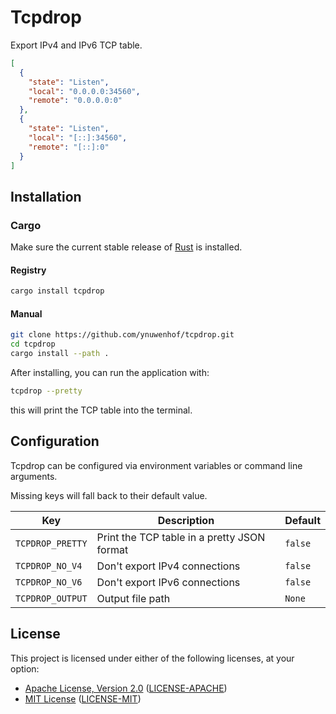 # Tcpdrop

Export IPv4 and IPv6 TCP table.

```json
[
  {
    "state": "Listen",
    "local": "0.0.0.0:34560",
    "remote": "0.0.0.0:0"
  },
  {
    "state": "Listen",
    "local": "[::]:34560",
    "remote": "[::]:0"
  }
]
```

## Installation

### Cargo

Make sure the current stable release of [Rust](https://rust-lang.org/tools/install) is installed.

#### Registry

```bash
cargo install tcpdrop
```

#### Manual

```bash
git clone https://github.com/ynuwenhof/tcpdrop.git
cd tcpdrop
cargo install --path .
```

After installing, you can run the application with:

```bash
tcpdrop --pretty
```

this will print the TCP table into the terminal.


## Configuration

Tcpdrop can be configured via environment variables or command line arguments.

Missing keys will fall back to their default value.

| Key              | Description                                 | Default |
|------------------|---------------------------------------------|---------|
| `TCPDROP_PRETTY` | Print the TCP table in a pretty JSON format | `false` |
| `TCPDROP_NO_V4`  | Don't export IPv4 connections               | `false` |
| `TCPDROP_NO_V6`  | Don't export IPv6 connections               | `false` |
| `TCPDROP_OUTPUT` | Output file path                            | `None`  |

## License

This project is licensed under either of the following licenses, at your option:

* [Apache License, Version 2.0](https://apache.org/licenses/LICENSE-2.0)
  ([LICENSE-APACHE](https://github.com/ynuwenhof/tcpdrop/blob/main/LICENSE-APACHE))
* [MIT License](https://opensource.org/licenses/MIT)
  ([LICENSE-MIT](https://github.com/ynuwenhof/tcpdrop/blob/main/LICENSE-MIT))
